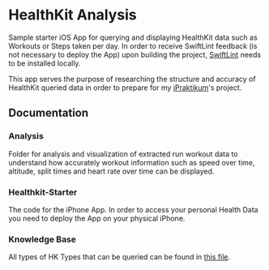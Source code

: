 # HealthKit Analysis

Sample starter iOS App for querying and displaying HealthKit data such as Workouts or Steps taken per day. In order to receive SwiftLint feedback (is not necessary to deploy the App) upon building the project, [SwiftLint](https://github.com/realm/SwiftLint) needs to be installed locally.

This app serves the purpose of researching the structure and accuracy of HealthKit queried data in order to prepare for my [iPraktikum](https://ipraktikum.in.tum.de/upcoming/ipraktikum)'s project.

## Documentation

### Analysis

Folder for analysis and visualization of extracted run workout data to understand how accurately workout information such as speed over time, altitude, split times and heart rate over time can be displayed.

### Healthkit-Starter

The code for the iPhone App. In order to access your personal Health Data you need to deploy the App on your physical iPhone.

### Knowledge Base

All types of HK Types that can be queried can be found in [this file](knowledge-base/HealthKit-HKTypeIdentifiers.txt).
